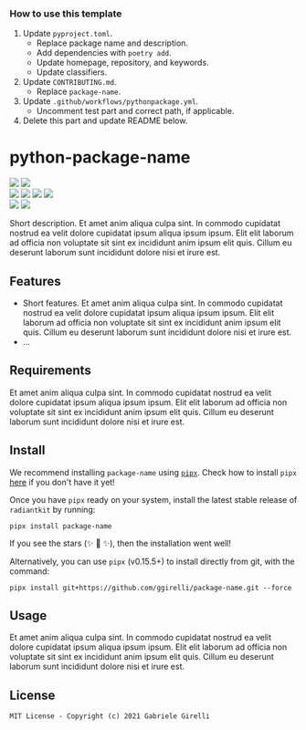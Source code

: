 ### How to use this template

1. Update `pyproject.toml`.
   - Replace package name and description.
   - Add dependencies with `poetry add`.
   - Update homepage, repository, and keywords.
   - Update classifiers.
2. Update `CONTRIBUTING.md`.
   - Replace `package-name`.
3. Update `.github/workflows/pythonpackage.yml`.
   - Uncomment test part and correct path, if applicable.
4. Delete this part and update README below.

# python-package-name

![](https://img.shields.io/librariesio/github/ggirelli/python-package-template.svg?style=flat) ![](https://img.shields.io/github/license/ggirelli/python-package-template.svg?style=flat)  
![](https://github.com/ggirelli/python-package-template/workflows/Python%20package/badge.svg?branch=main&event=push)
![](https://img.shields.io/github/release/ggirelli/python-package-template.svg?style=flat) ![](https://img.shields.io/github/release-date/ggirelli/python-package-template.svg?style=flat) ![](https://img.shields.io/github/languages/code-size/ggirelli/python-package-template.svg?style=flat)  
![](https://img.shields.io/github/watchers/ggirelli/python-package-template.svg?label=Watch&style=social) ![](https://img.shields.io/github/stars/ggirelli/python-package-template.svg?style=social)

Short description. Et amet anim aliqua culpa sint. In commodo cupidatat nostrud ea velit dolore cupidatat ipsum aliqua ipsum ipsum. Elit elit laborum ad officia non voluptate sit sint ex incididunt anim ipsum elit quis. Cillum eu deserunt laborum sunt incididunt dolore nisi et irure est.

## Features

- Short features. Et amet anim aliqua culpa sint. In commodo cupidatat nostrud ea velit dolore cupidatat ipsum aliqua ipsum ipsum. Elit elit laborum ad officia non voluptate sit sint ex incididunt anim ipsum elit quis. Cillum eu deserunt laborum sunt incididunt dolore nisi et irure est.
- ...

## Requirements

Et amet anim aliqua culpa sint. In commodo cupidatat nostrud ea velit dolore cupidatat ipsum aliqua ipsum ipsum. Elit elit laborum ad officia non voluptate sit sint ex incididunt anim ipsum elit quis. Cillum eu deserunt laborum sunt incididunt dolore nisi et irure est.

## Install

We recommend installing `package-name` using [`pipx`](https://github.com/pipxproject/pipx). Check how to install `pipx` [here](https://github.com/pipxproject/pipx#install-pipx) if you don't have it yet!

Once you have `pipx` ready on your system, install the latest stable release of `radiantkit` by running:
```
pipx install package-name
```
If you see the stars (✨ 🌟 ✨), then the installation went well!

Alternatively, you can use `pipx` (v0.15.5+) to install directly from git, with the command:
```
pipx install git+https://github.com/ggirelli/package-name.git --force
```

## Usage

Et amet anim aliqua culpa sint. In commodo cupidatat nostrud ea velit dolore cupidatat ipsum aliqua ipsum ipsum. Elit elit laborum ad officia non voluptate sit sint ex incididunt anim ipsum elit quis. Cillum eu deserunt laborum sunt incididunt dolore nisi et irure est.

## License

`MIT License - Copyright (c) 2021 Gabriele Girelli`
